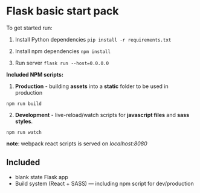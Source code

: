 # Flask basic start pack 

To get started run: 

1. Install Python dependencies
`pip install -r requirements.txt`

2. Install npm dependencies
`npm install`

3. Run server
`flask run --host=0.0.0.0`

**Included NPM scripts:** 

1. **Production** - building **assets** into a **static** folder to be used in production

```
npm run build
```

2. **Development** - live-reload/watch scripts for **javascript files** and **sass styles**.
```
npm run watch 
```

**note**: webpack react scripts is served on *localhost:8080*

## Included

- blank state Flask app
- Build system (React + SASS) — including npm script for dev/production
